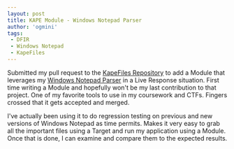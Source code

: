 ```yaml
---
layout: post
title: KAPE Module - Windows Notepad Parser
author: 'ogmini'
tags:
 - DFIR
 - Windows Notepad
 - KapeFiles
---
```


Submitted my pull request to the [KapeFiles Repository](https://github.com/EricZimmerman/KapeFiles) to add a Module that leverages my [Windows Notepad Parser](https://github.com/ogmini/Notepad-State-Library) in a Live Response situation. First time writing a Module and hopefully won't be my last contribution to that project. One of my favorite tools to use in my coursework and CTFs. Fingers crossed that it gets accepted and merged. 

I've actually been using it to do regression testing on previous and new versions of Windows Notepad as time permits. Makes it very easy to grab all the important files using a Target and run my application using a Module. Once that is done, I can examine and compare them to the expected results. 
